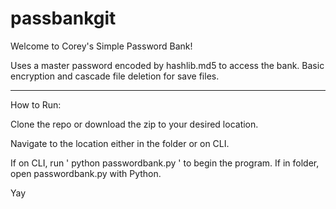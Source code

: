 # passbankgit

Welcome to Corey's Simple Password Bank!

Uses a master password encoded by hashlib.md5 to access the bank.
Basic encryption and cascade file deletion for save files.
_____________________________________________
How to Run:

Clone the repo or download the zip to your desired location.

Navigate to the location either in the folder or on CLI.

If on CLI, run ' python passwordbank.py ' to begin the program.
If in folder, open passwordbank.py with Python.

Yay
